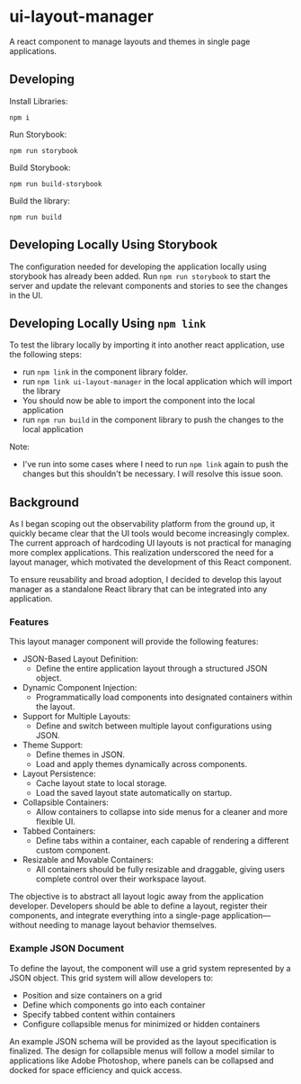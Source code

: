 # ui-layout-manager
A react component to manage layouts and themes in single page applications.

## Developing
Install Libraries:
```
npm i
```

Run Storybook:
```
npm run storybook
```

Build Storybook:
```
npm run build-storybook
```

Build the library:
```
npm run build
```

## Developing Locally Using Storybook

The configuration needed for developing the application locally using storybook has already been added. Run `npm run storybook` to start the server and update the relevant components and stories to see the changes in the UI.

## Developing Locally Using `npm link`
To test the library locally by importing it into another react application, use the following steps:

- run `npm link` in the component library folder. 
- run `npm link ui-layout-manager` in the local application which will import the library 
- You should now be able to import the component into the local application
- run `npm run build` in the component library to push the changes to the local application

Note:
- I've run into some cases where I need to run `npm link` again to push the changes but this shouldn't be necessary. I will resolve this issue soon.

## Background

As I began scoping out the observability platform from the ground up, it quickly became clear that the UI tools would become increasingly complex. The current approach of hardcoding UI layouts is not practical for managing more complex applications. This realization underscored the need for a layout manager, which motivated the development of this React component.

To ensure reusability and broad adoption, I decided to develop this layout manager as a standalone React library that can be integrated into any application.

### Features
This layout manager component will provide the following features:

- JSON-Based Layout Definition: 
  - Define the entire application layout through a structured JSON object.
- Dynamic Component Injection: 
  - Programmatically load components into designated containers within the layout.
- Support for Multiple Layouts: 
  - Define and switch between multiple layout configurations using JSON.
- Theme Support:
  - Define themes in JSON.
  - Load and apply themes dynamically across components.
- Layout Persistence:
  - Cache layout state to local storage.
  - Load the saved layout state automatically on startup.
- Collapsible Containers: 
  - Allow containers to collapse into side menus for a cleaner and more flexible UI.
- Tabbed Containers:
  - Define tabs within a container, each capable of rendering a different custom component.
- Resizable and Movable Containers:
  - All containers should be fully resizable and draggable, giving users complete control over their workspace layout.
  
The objective is to abstract all layout logic away from the application developer. Developers should be able to define a layout, register their components, and integrate everything into a single-page application—without needing to manage layout behavior themselves.

### Example JSON Document

To define the layout, the component will use a grid system represented by a JSON object. This grid system will allow developers to:
- Position and size containers on a grid
- Define which components go into each container
- Specify tabbed content within containers
- Configure collapsible menus for minimized or hidden containers

An example JSON schema will be provided as the layout specification is finalized. The design for collapsible menus will follow a model similar to applications like Adobe Photoshop, where panels can be collapsed and docked for space efficiency and quick access.



